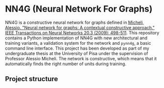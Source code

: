 # NN4G (Neural Network For Graphs)
NN4G is a constructive neural network for graphs defined in [Micheli, Alessio. "Neural network for graphs: A contextual constructive approach." IEEE Transactions on Neural Networks 20.3 (2009): 498-511](https://ieeexplore.ieee.org/abstract/document/4773279).
This repository contains a Python implementation of NN4G with new architectural and training variants, a validation system for the network and `pynn4g`, a basic command line interface.
This project has been developed as part of my undergraduate thesis at the University of Pisa under the supervision of Professor Alessio Micheli.
The network is constructive, which means that it automatically finds the right number of units during training.

## Project structure

